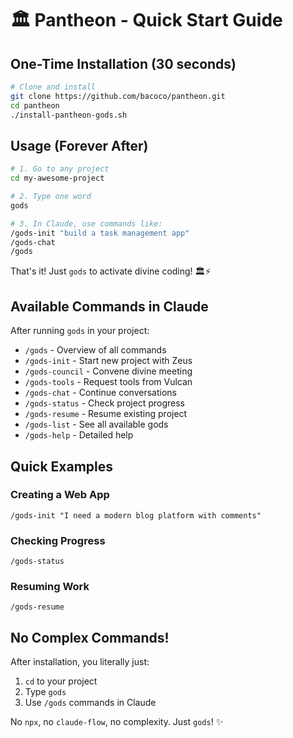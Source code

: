 # 🏛️ Pantheon - Quick Start Guide

## One-Time Installation (30 seconds)

```bash
# Clone and install
git clone https://github.com/bacoco/pantheon.git
cd pantheon
./install-pantheon-gods.sh
```

## Usage (Forever After)

```bash
# 1. Go to any project
cd my-awesome-project

# 2. Type one word
gods

# 3. In Claude, use commands like:
/gods-init "build a task management app"
/gods-chat
/gods
```

That's it! Just `gods` to activate divine coding! 🏛️⚡

## Available Commands in Claude

After running `gods` in your project:

- `/gods` - Overview of all commands
- `/gods-init` - Start new project with Zeus
- `/gods-council` - Convene divine meeting
- `/gods-tools` - Request tools from Vulcan
- `/gods-chat` - Continue conversations
- `/gods-status` - Check project progress
- `/gods-resume` - Resume existing project
- `/gods-list` - See all available gods
- `/gods-help` - Detailed help

## Quick Examples

### Creating a Web App
```
/gods-init "I need a modern blog platform with comments"
```

### Checking Progress
```
/gods-status
```

### Resuming Work
```
/gods-resume
```

## No Complex Commands!

After installation, you literally just:
1. `cd` to your project
2. Type `gods`
3. Use `/gods` commands in Claude

No `npx`, no `claude-flow`, no complexity. Just `gods`! ✨
